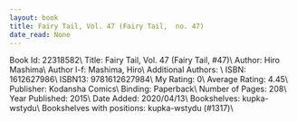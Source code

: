 ```yaml
---
layout: book
title: Fairy Tail, Vol. 47 (Fairy Tail,  no. 47)
date_read: None
---
```


Book Id: 22318582\ 
Title: Fairy Tail, Vol. 47 (Fairy Tail, #47)\ 
Author: Hiro Mashima\ 
Author l-f: Mashima, Hiro\ 
Additional Authors: \ 
ISBN: 1612627986\ 
ISBN13: 9781612627984\ 
My Rating: 0\ 
Average Rating: 4.45\ 
Publisher: Kodansha Comics\ 
Binding: Paperback\ 
Number of Pages: 208\ 
Year Published: 2015\ 
Date Added: 2020/04/13\ 
Bookshelves: kupka-wstydu\ 
Bookshelves with positions: kupka-wstydu (#1317)\ 

